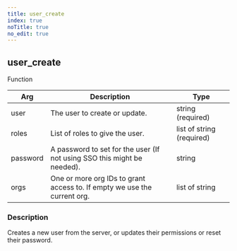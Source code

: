 ```yaml
---
title: user_create
index: true
noTitle: true
no_edit: true
---
```




<div class="vql_item"></div>


## user_create
<span class='vql_type label label-warning pull-right page-header'>Function</span>



<div class="vqlargs"></div>

Arg | Description | Type
----|-------------|-----
user|The user to create or update.|string (required)
roles|List of roles to give the user.|list of string (required)
password|A password to set for the user (If not using SSO this might be needed).|string
orgs|One or more org IDs to grant access to. If empty we use the current org.|list of string

### Description

Creates a new user from the server, or updates their permissions or reset their password.

